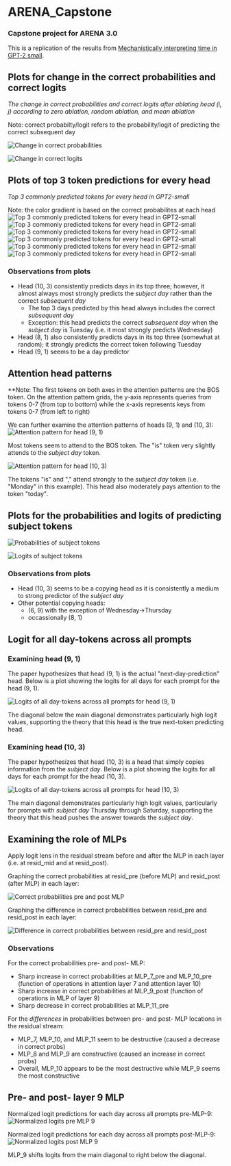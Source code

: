 # ARENA_Capstone
### Capstone project for ARENA 3.0

This is a replication of the results from [Mechanistically interpreting time in GPT-2 small](https://www.lesswrong.com/posts/6tHNM2s6SWzFHv3Wo/mechanistically-interpreting-time-in-gpt-2-small).


## Plots for change in the correct probabilities and correct logits
*The change in correct probabilities and correct logits after ablating head (i, j) according to zero ablation, random ablation, and mean ablation*

Note: correct probabilty/logit refers to the probability/logit of predicting the correct subsequent day 

![Change in correct probabilities](./temporal_rep/imgs/ChangeProbs.png "Probabilities")

![Change in correct logits](./temporal_rep/imgs/ChangeLogits.png "Logits")

## Plots of top 3 token predictions for every head
*Top 3 commonly predicted tokens for every head in GPT2-small*

Note: the color gradient is based on the correct probabilites at each head 
![Top 3 commonly predicted tokens for every head in GPT2-small](./temporal_rep/imgs/MT.png "Monday --> Tuesday prediction")
![Top 3 commonly predicted tokens for every head in GPT2-small](./temporal_rep/imgs/TW.png "Tueday --> Wednesday prediction")
![Top 3 commonly predicted tokens for every head in GPT2-small](./temporal_rep/imgs/WTh.png "Wednesday --> Thursday prediction")
![Top 3 commonly predicted tokens for every head in GPT2-small](./temporal_rep/imgs/ThF.png "Thursday --> Friday prediction")
![Top 3 commonly predicted tokens for every head in GPT2-small](./temporal_rep/imgs/FS.png "Friday --> Saturday prediction")
![Top 3 commonly predicted tokens for every head in GPT2-small](./temporal_rep/imgs/SSu.png "Saturday --> Sunday prediction")

### Observations from plots
- Head (10, 3) consistently predicts days in its top three; however, it almost always most strongly predicts the *subject day* rather than the correct *subsequent day*
    - The top 3 days predicted by this head always includes the correct *subsequent day*
    - Exception: this head predicts the correct *subsequent day* when the *subject day* is Tuesday (i.e. it most strongly predicts Wednesday)
- Head (8, 1) also consistently predicts days in its top three (somewhat at random); it strongly predicts the correct token following Tuesday
- Head (9, 1) seems to be a day predictor

## Attention head patterns
**Note: The first tokens on both axes in the attention patterns are the BOS token. On the attention pattern grids, the y-axis represents queries from tokens 0-7 (from top to bottom) while the x-axis represents keys from tokens 0-7 (from left to right) 

We can further examine the attention patterns of heads (9, 1) and (10, 3):
![Attention pattern for head (9, 1)](./temporal_rep/imgs/Layer9Pattern.png "Attention pattern for head (9, 1)")

Most tokens seem to attend to the BOS token. The "is" token very slightly attends to the *subject day* token.

![Attention pattern for head (10, 3)](./temporal_rep/imgs/Layer10Pattern.png "Attention pattern for head (10, 3)")

The tokens "is" and "," attend strongly to the *subject day* token (i.e. "Monday" in this example). This head also moderately pays attention to the token "today".

## Plots for the probabilities and logits of predicting subject tokens

![Probabilities of subject tokens](./temporal_rep/imgs/SubjectProbs.png "Probabilities")

![Logits of subject tokens](./temporal_rep/imgs/SubjectLogits.png "Logits")

### Observations from plots
- Head (10, 3) seems to be a copying head as it is consistently a medium to strong predictor of the *subject day*
- Other potential copying heads: 
    - (6, 9) with the exception of Wednesday->Thursday
    - occassionally (8, 1)

## Logit for all day-tokens across all prompts

### Examining head (9, 1)
The paper hypothesizes that head (9, 1) is the actual "next-day-prediction" head. Below is a plot showing the logits for all days for each prompt for the head (9, 1).

![Logits of all day-tokens across all prompts for head (9, 1)](./temporal_rep/imgs/Logits-9-1.png "Logits of all days for (9, 1)")

The diagonal below the main diagonal demonstrates particularly high logit values, supporting the theory that this head is the true next-token predicting head.

### Examining head (10, 3)
The paper hypothesizes that head (10, 3) is a head that simply copies information from the *subject day*. Below is a plot showing the logits for all days for each prompt for the head (10, 3).

![Logits of all day-tokens across all prompts for head (10, 3)](./temporal_rep/imgs/Logits-10-3.png "Logits of all days for (10, 3)")

The main diagonal demonstrates particularly high logit values, particularly for prompts with *subject day* Thursday through Saturday, supporting the theory that this head pushes the answer towards the *subject day*.

## Examining the role of MLPs
Apply logit lens in the residual stream before and after the MLP in each layer (i.e. at resid_mid and at resid_post).

Graphing the correct probabilities at resid_pre (before MLP) and resid_post (after MLP) in each layer:

![Correct probabilities pre and post MLP](./temporal_rep/imgs/MLP-probs.png "Correct probabilities pre and post MLP")

Graphing the difference in correct probabilities between resid_pre and resid_post in each layer:

![Difference in correct probabilities between resid_pre and resid_post](./temporal_rep/imgs/MLP-prob-diffs.png "Difference in correct probabilities between resid_pre and resid_post")

### Observations
For the correct probabilities pre- and post- MLP:
- Sharp increase in correct probabilities at MLP_7_pre and MLP_10_pre (function of operations in attention layer 7 and attention layer 10)
- Sharp increase in correct probabilities at MLP_9_post (function of operations in MLP of layer 9)
- Sharp decrease in correct probabilities at MLP_11_pre

For the *differences* in probabilities between pre- and post- MLP locations in the residual stream:
- MLP_7, MLP_10, and MLP_11 seem to be destructive (caused a decrease in correct probs)
- MLP_8 and MLP_9 are constructive (caused an increase in correct probs)
- Overall, MLP_10 appears to be the most destructive while MLP_9 seems the most constructive

## Pre- and post- layer 9 MLP

Normalized logit predictions for each day across all prompts pre-MLP-9:
![Normalized logits pre MLP 9](./temporal_rep/imgs/L9_pre.png "Normalized logits pre MLP 9")

Normalized logit predictions for each day across all prompts post-MLP-9:
![Normalized logits post MLP 9](./temporal_rep/imgs/L9_post.png "Normalized logits post MLP 9")

MLP_9 shifts logits from the main diagonal to right below the diagonal.